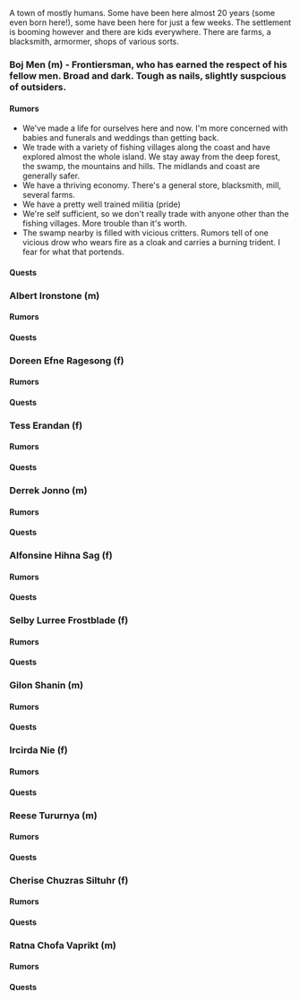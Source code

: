 A town of mostly humans. Some have been here almost 20 years (some even born here!), some have been here for just a few weeks.
The settlement is booming however and there are kids everywhere. There are farms, a blacksmith, armormer, shops of various sorts.

### Boj Men (m) - Frontiersman, who has earned the respect of his fellow men. Broad and dark. Tough as nails, slightly suspcious of outsiders.
#### Rumors
* We've made a life for ourselves here and now. I'm more concerned with babies and funerals and weddings than getting back.
* We trade with a variety of fishing villages along the coast and have explored almost the whole island. We stay away from the deep forest, the swamp, the mountains and hills. The midlands and coast are generally safer.
* We have a thriving economy. There's a general store, blacksmith, mill, several farms.
* We have a pretty well trained militia (pride)
* We're self sufficient, so we don't really trade with anyone other than the fishing villages. More trouble than it's worth.
* The swamp nearby is filled with vicious critters. Rumors tell of one vicious drow who wears fire as a cloak and carries a burning trident. I fear for what that portends.
#### Quests

### Albert Ironstone (m)
#### Rumors
#### Quests

### Doreen Efne Ragesong (f)
#### Rumors
#### Quests

### Tess Erandan (f)
#### Rumors
#### Quests

### Derrek Jonno (m)
#### Rumors
#### Quests

### Alfonsine Hihna Sag (f)
#### Rumors
#### Quests

### Selby Lurree Frostblade (f)
#### Rumors
#### Quests

### Gilon Shanin (m)
#### Rumors
#### Quests

### Ircirda Nie (f)
#### Rumors
#### Quests

### Reese Tururnya (m)
#### Rumors
#### Quests

### Cherise Chuzras Siltuhr (f)
#### Rumors
#### Quests

### Ratna Chofa Vaprikt (m)
#### Rumors
#### Quests
